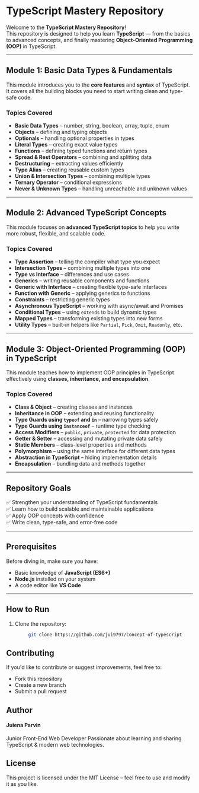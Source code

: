 # TypeScript Mastery Repository

Welcome to the **TypeScript Mastery Repository**!  
This repository is designed to help you learn **TypeScript** — from the basics to advanced concepts, and finally mastering **Object-Oriented Programming (OOP)** in TypeScript.

---

## Module 1: Basic Data Types & Fundamentals

This module introduces you to the **core features** and **syntax** of TypeScript.  
It covers all the building blocks you need to start writing clean and type-safe code.

### Topics Covered

- **Basic Data Types** – number, string, boolean, array, tuple, enum
- **Objects** – defining and typing objects
- **Optionals** – handling optional properties in types
- **Literal Types** – creating exact value types
- **Functions** – defining typed functions and return types
- **Spread & Rest Operators** – combining and splitting data
- **Destructuring** – extracting values efficiently
- **Type Alias** – creating reusable custom types
- **Union & Intersection Types** – combining multiple types
- **Ternary Operator** – conditional expressions
- **Never & Unknown Types** – handling unreachable and unknown values

---

## Module 2: Advanced TypeScript Concepts

This module focuses on **advanced TypeScript topics** to help you write more robust, flexible, and scalable code.

### Topics Covered

- **Type Assertion** – telling the compiler what type you expect
- **Intersection Types** – combining multiple types into one
- **Type vs Interface** – differences and use cases
- **Generics** – writing reusable components and functions
- **Generic with Interface** – creating flexible type-safe interfaces
- **Function with Generic** – applying generics to functions
- **Constraints** – restricting generic types
- **Asynchronous TypeScript** – working with async/await and Promises
- **Conditional Types** – using `extends` to build dynamic types
- **Mapped Types** – transforming existing types into new forms
- **Utility Types** – built-in helpers like `Partial`, `Pick`, `Omit`, `Readonly`, etc.

---

## Module 3: Object-Oriented Programming (OOP) in TypeScript

This module teaches how to implement OOP principles in TypeScript effectively using **classes, inheritance, and encapsulation**.

### Topics Covered

- **Class & Object** – creating classes and instances
- **Inheritance in OOP** – extending and reusing functionality
- **Type Guards using `typeof` and `in`** – narrowing types safely
- **Type Guards using `instanceof`** – runtime type checking
- **Access Modifiers** – `public`, `private`, `protected` for data protection
- **Getter & Setter** – accessing and mutating private data safely
- **Static Members** – class-level properties and methods
- **Polymorphism** – using the same interface for different data types
- **Abstraction in TypeScript** – hiding implementation details
- **Encapsulation** – bundling data and methods together

---

## Repository Goals

✅ Strengthen your understanding of TypeScript fundamentals  
✅ Learn how to build scalable and maintainable applications  
✅ Apply OOP concepts with confidence  
✅ Write clean, type-safe, and error-free code

---

## Prerequisites

Before diving in, make sure you have:

- Basic knowledge of **JavaScript (ES6+)**
- **Node.js** installed on your system
- A code editor like **VS Code**

---

## How to Run

1. Clone the repository:
   ```bash
        git clone https://github.com/jui9797/concept-of-typescript
   ```

## Contributing

If you'd like to contribute or suggest improvements, feel free to:

- Fork this repository
- Create a new branch
- Submit a pull request

## Author

#### Juiena Parvin

Junior Front-End Web Developer
Passionate about learning and sharing TypeScript & modern web technologies.

## License

This project is licensed under the MIT License – feel free to use and modify it as you like.
